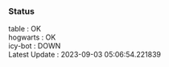 ### Status


table : OK  
hogwarts : OK  
icy-bot : DOWN  
Latest Update : 2023-09-03 05:06:54.221839
